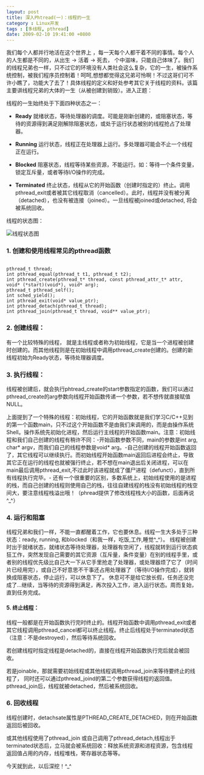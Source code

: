 ```yaml
---
layout: post
title: 深入Phtread(一)：线程的一生
category : Linux开发
tags : [多线程, pthread]
date: 2009-02-10 19:41:00 +0800
---
```


 
我们每个人都并行地活在这个世界上 ，每一天每个人都干着不同的事情。每个人的人生都是不同的，从出生 -> 活着 -> 死去， 个中滋味，只能自己体味了。我们的线程兄弟也一样，只不过它的环境没有人类社会这么复杂，它的一生，被操作系统控制，被我们程序员控制着！呵呵,想想都觉得这兄弟可怜啊！不过这哥们可不许小瞧了，功能大了去了！具体线程的定义和好处参考其它关于线程的资料。该篇主要讲线程兄弟的大体的一生（从被创建到销毁）。进入正题：

线程的一生始终处于下面四种状态之一： 

* **Ready**	就绪状态，等待处理器的调度。可能是刚新创建的，或阻塞状态，等待的资源得到满足刚解除阻塞状态，或处于运行状态被别的线程抢占了处理器。

* **Running**	运行状态，线程正在处理器上运行。多处理器可能会不止一个线程正在运行。

* **Blocked**	阻塞状态，线程等待某些资源，不能运行。如：等待一个条件变量，锁定互斥量，或者等待I/O操作的完成。

* **Terminated**	终止状态，线程从它的开始函数（创建时指定的）终止。调用pthread_exit或者被其它线程取消（cancelled）。此时，线程并没有被分离（detached），也没有被连接（joined）。一旦线程被joined或detached, 将会被系统回收。

线程的状态图：

![线程状态图](/images/2009-02-10-1.gif)
 

### 1. 创建和使用线程常见的pthread函数 

```

pthread_t thread;
int pthread_equal(pthread_t t1, pthread_t t2);
int pthread_create(pthread_t* thread, const pthread_attr_t* attr, void* (*start)(void*), void* arg);
pthread_t pthread_self();
int sched_yield();
int pthread_exit(void* value_ptr);
int pthread_detach(pthread_t thread);
int pthread_join(pthread_t thread, void** value_ptr);

```

### 2. 创建线程：

有一个比较特殊的线程， 就是主线程或者称为初始线程，它是当一个进程被创建时创建的。而其他线程则是在初始线程中调用pthread_create创建的。创建的新线程初始为Ready状态，等待处理器调度。

### 3. 执行线程：

线程被创建后，就会执行phtread_create的start参数指定的函数，我们可以通过pthread_create的arg参数向线程开始函数传递一个参数，若不想传就直接赋值NULL。

上面提到了一个特殊的线程：初始线程，它的开始函数就是我们学习C/C++见到的第一个函数main，只不过这个开始函数不是由我们来调用的，而是由操作系统Shell。操作系统先初始化进程，然后运行主线程的开始函数main。注意：初始线程和我们自己创建的线程有稍许不同：-开始函数参数不同，main的参数是int arg, char* argv，而我们自己的线程参数是void* arg。-自己创建的线程开始函数返回了，其它线程可以继续执行。而初始线程开始函数main返回后进程会终止，导致其它正在运行的线程也就被强行终止，若不想在main退出后关闭进程，可以在main最后调用pthread_exit,不过此时该进程就成了僵尸进程（defunct），直到所有线程执行完毕。- 还有一个很重要的区别，多数系统上，初始线程使用的是进程的栈，而自己创建的线程则使用自己的栈，往往自建线程的栈没有初始线程的栈空间大，要注意线程栈溢出哦！（phread提供了修改线程栈大小的函数，后面再说^_^）

### 4. 运行和阻塞 

线程兄弟和我们一样，不能一直都醒着工作，它也要休息。线程一生大多处于三种状态：ready, running, 和blocked（和我一样，吃饭,工作,睡觉^_^）。 线程被创建时出于就绪状态，就绪状态等待处理器，处理器有空闲了，线程就转到运行状态疯狂工作，突然发现自己需要的其它资源（互斥量，条件变量）在别的线程手里，或者别的线程优先级比自己大一下从它手里抢走了处理器，或处理器烦了它了（时间片已经用完），或自己不好意思不干事还占用处理器了（等待I/O操作完成），就转换成阻塞状态，停止运行，可以休息下了。 休息可不是给它放长假，任务还没完成了...继续，当等待的资源得到满足，再次投入工作，进入运行状态。周而复始，直到任务完成。

#### 5. 终止线程：

线程一般都是在开始函数执行完时终止的。线程开始函数中调用pthread_exit或者其它线程调用pthread_cancel都可以终止线程。终止后线程处于terminated状态（注意：不是destroyed），然后等待系统回收。
 
若创建线程时指定线程是detached的，直接在线程开始函数执行完后就会被回收。

若是joinable，那就需要初始线程或其他线程调用pthread_join来等待要终止的线程了， 同时还可以通过pthread_joind的第二个参数获得线程的返回值。pthread_join后，线程就被detached，然后被系统回收。

### 6. 回收线程
    
线程创建时，detachsate属性是PTHREAD_CREATE_DETACHED，则在开始函数返回后被回收。

或其他线程使用了pthread_join 或自己调用了pthread_detach,线程出于terminated状态后，立马就会被系统回收：释放系统资源和进程资源，包含线程返回值占用的内存，线程堆栈，寄存器状态等等。
 
今天就到此，以后深挖！^_^
 